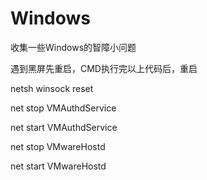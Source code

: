 # Windows
收集一些Windows的智障小问题

遇到黑屏先重启，CMD执行完以上代码后，重启

netsh winsock reset

net stop VMAuthdService

net start VMAuthdService

net stop VMwareHostd

net start VMwareHostd
